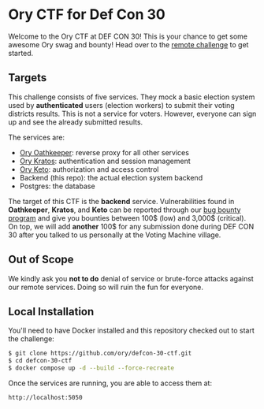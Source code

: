 # Ory CTF for Def Con 30

Welcome to the Ory CTF at DEF CON 30! This is your chance to get some awesome Ory swag and bounty! Head over to the [remote challenge](https://defcon.ory.dev/) to get started.

## Targets

This challenge consists of five services. They mock a basic election system used by **authenticated** users (election workers) to submit their voting districts results. This is not a service for voters. However, everyone can sign up and see the already submitted results.

The services are:

- [Ory Oathkeeper](https://github.com/ory/oathkeeper): reverse proxy for all other services
- [Ory Kratos](https://github.com/ory/kratos): authentication and session management
- [Ory Keto](https://github.com/ory/keto): authorization and access control
- Backend (this repo): the actual election system backend
- Postgres: the database

The target of this CTF is the **backend** service. Vulnerabilities found in **Oathkeeper**, **Kratos**, and **Keto** can be reported through our [bug bounty program](https://hackerone.com/ory_corp) and give you bounties between 100$ (low) and 3,000$ (critical). On top, we will add **another** 100$ for any submission done during DEF CON 30 after you talked to us personally at the Voting Machine village.

## Out of Scope

We kindly ask you **not to do** denial of service or brute-force attacks against our remote services. Doing so will ruin the fun for everyone.

## Local Installation

You'll need to have Docker installed and this repository checked out to start the challenge:

```bash
$ git clone https://github.com/ory/defcon-30-ctf.git
$ cd defcon-30-ctf
$ docker compose up -d --build --force-recreate
```

Once the services are running, you are able to access them at:

```
http://localhost:5050
```
